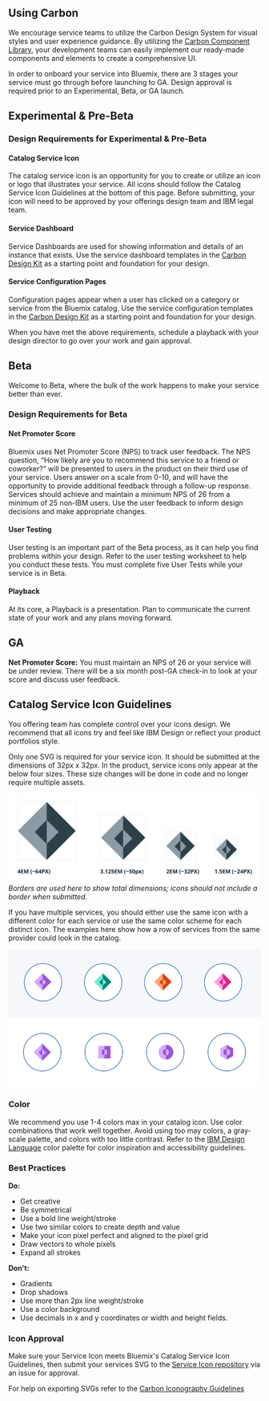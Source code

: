 ## Using Carbon

We encourage service teams to utilize the Carbon Design System for visual styles and user experience guidance. By utilizing the [Carbon Component Library](https://github.com/carbon-design-system/carbon-components), your development teams can easily implement our ready-made components and elements to create a comprehensive UI.

In order to onboard your service into Bluemix, there are 3 stages your service must go through before launching to GA. Design approval is required prior to an Experimental, Beta, or GA launch.

## Experimental & Pre-Beta

### Design Requirements for Experimental & Pre-Beta

#### Catalog Service Icon

The catalog service icon is an opportunity for you to create or utilize an icon or logo that illustrates your service. All icons should follow the Catalog Service Icon Guidelines at the bottom of this page. Before submitting, your icon will need to be approved by your offerings design team and IBM legal team.

#### Service Dashboard

Service Dashboards are used for showing information and details of an instance that exists. Use the service dashboard templates in the [Carbon Design Kit](https://github.com/carbon-design-system/carbon-design-kit) as a starting point and foundation for your design.

#### Service Configuration Pages

Configuration pages appear when a user has clicked on a category or service from the Bluemix catalog. Use the service configuration templates in the [Carbon Design Kit](https://github.com/carbon-design-system/carbon-design-kit) as a starting point and foundation for your design.

When you have met the above requirements, schedule a playback with your design director to go over your work and gain approval.

## Beta

Welcome to Beta, where the bulk of the work happens to make your service better than ever.

### Design Requirements for Beta

#### Net Promoter Score

Bluemix uses Net Promoter Score (NPS) to track user feedback. The NPS question, “How likely are you to recommend this service to a friend or coworker?” will be presented to users in the product on their third use of your service. Users answer on a scale from 0-10, and will have the opportunity to provide additional feedback through a follow-up response. Services should achieve and maintain a minimum NPS of 26 from a minimum of 25 non-IBM users. Use the user feedback to inform design decisions and make appropriate changes.

#### User Testing

User testing is an important part of the Beta process, as it can help you find problems within your design. Refer to the user testing worksheet to help you conduct these tests. You must complete five User Tests while your service is in Beta.

#### Playback

At its core, a Playback is a presentation. Plan to communicate the current state of your work and any plans moving forward.

## GA

**Net Promoter Score:** You must maintain an NPS of 26 or your service will be under review. There will be a six month post-GA check-in to look at your score and discuss user feedback.

## Catalog Service Icon Guidelines

You offering team has complete control over your icons design. We recommend that all icons try and feel like IBM Design or reflect your product portfolios style.

Only one SVG is required for your service icon. It should be submitted at the dimensions of 32px x 32px. In the product, service icons only appear at the below four sizes. These size changes will be done in code and no longer require multiple assets.

![Catalog service icon sizing](images/service-providers-2.svg)
_Borders are used here to show total dimensions; icons should not include a border when submitted._

If you have multiple services, you should either use the same icon with a different color for each service or use the same color scheme for each distinct icon. The examples here show how a row of services from the same provider could look in the catalog.

![Multiple services in the Bluemix catalog A](images/service-providers-1.svg)
![Multiple services in the Bluemix catalog B](images/service-providers-3.svg)

### Color

We recommend you use 1-4 colors max in your catalog icon. Use color combinations that work well together. Avoid using too may colors, a gray-scale palette, and colors with too little contrast. Refer to the [IBM Design Language](https://www.ibm.com/design/language/resources/color-library/) color palette for color inspiration and accessibility guidelines.

### Best Practices

**Do:**

* Get creative
* Be symmetrical
* Use a bold line weight/stroke
* Use two similar colors to create depth and value
* Make your icon pixel perfect and aligned to the pixel grid
* Draw vectors to whole pixels
* Expand all strokes

**Don't:**

* Gradients
* Drop shadows
* Use more than 2px line weight/stroke
* Use a color background
* Use decimals in x and y coordinates or width and height fields.

### Icon Approval

Make sure your Service Icon meets Bluemix's Catalog Service Icon Guidelines, then submit your services SVG to the [Service Icon repository](https://github.ibm.com/bthan/service-icons-temp) via an issue for approval.

For help on exporting SVGs refer to the [Carbon Iconography Guidelines](http://carbondesignsystem.com/style/iconography/contribution)
